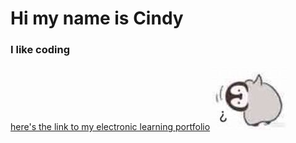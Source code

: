 # Hi my name is Cindy
### I like coding
[here's the link to my electronic learning portfolio](https://portfolio.newschool.edu/cindyfan/)
![alt text](https://github.com/bejcindy/Code-2/blob/master/1.jpg "? Penguin")